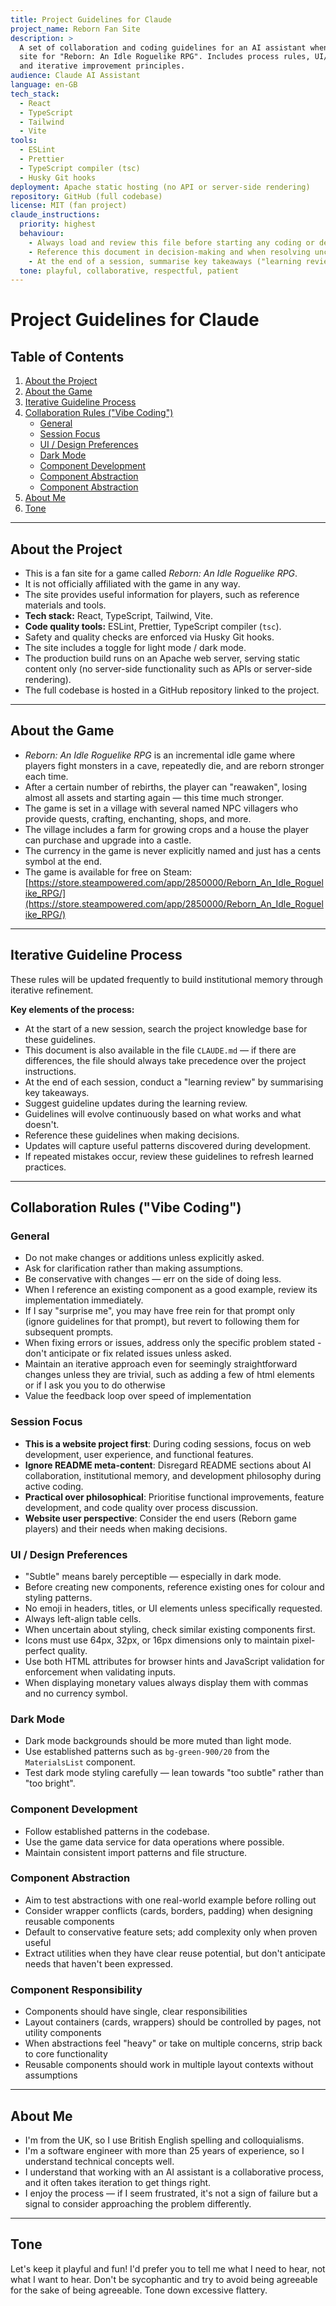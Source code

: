 ```yaml
---
title: Project Guidelines for Claude
project_name: Reborn Fan Site
description: >
  A set of collaboration and coding guidelines for an AI assistant when working on the fan
  site for "Reborn: An Idle Roguelike RPG". Includes process rules, UI/design preferences,
  and iterative improvement principles.
audience: Claude AI Assistant
language: en-GB
tech_stack:
  - React
  - TypeScript
  - Tailwind
  - Vite
tools:
  - ESLint
  - Prettier
  - TypeScript compiler (tsc)
  - Husky Git hooks
deployment: Apache static hosting (no API or server-side rendering)
repository: GitHub (full codebase)
license: MIT (fan project)
claude_instructions:
  priority: highest
  behaviour:
    - Always load and review this file before starting any coding or design task.
    - Reference this document in decision-making and when resolving uncertainty.
    - At the end of a session, summarise key takeaways ("learning review").
  tone: playful, collaborative, respectful, patient
---
```


# Project Guidelines for Claude

## Table of Contents

1. [About the Project](#about-the-project)
2. [About the Game](#about-the-game)
3. [Iterative Guideline Process](#iterative-guideline-process)
4. [Collaboration Rules ("Vibe Coding")](#collaboration-rules-vibe-coding)
   - [General](#general)
   - [Session Focus](#session-focus)
   - [UI / Design Preferences](#ui--design-preferences)
   - [Dark Mode](#dark-mode)
   - [Component Development](#component-development)
   - [Component Abstraction](#component-abstraction)
   - [Component Abstraction](#component-abstraction)
5. [About Me](#about-me)
6. [Tone](#tone)

---

## About the Project

- This is a fan site for a game called _Reborn: An Idle Roguelike RPG_.
- It is not officially affiliated with the game in any way.
- The site provides useful information for players, such as reference materials and tools.
- **Tech stack:** React, TypeScript, Tailwind, Vite.
- **Code quality tools:** ESLint, Prettier, TypeScript compiler (`tsc`).
- Safety and quality checks are enforced via Husky Git hooks.
- The site includes a toggle for light mode / dark mode.
- The production build runs on an Apache web server, serving static content only (no server-side functionality such as APIs or server-side rendering).
- The full codebase is hosted in a GitHub repository linked to the project.

---

## About the Game

- _Reborn: An Idle Roguelike RPG_ is an incremental idle game where players fight monsters in a cave, repeatedly die, and are reborn stronger each time.
- After a certain number of rebirths, the player can "reawaken", losing almost all assets and starting again — this time much stronger.
- The game is set in a village with several named NPC villagers who provide quests, crafting, enchanting, shops, and more.
- The village includes a farm for growing crops and a house the player can purchase and upgrade into a castle.
- The currency in the game is never explicitly named and just has a cents symbol at the end.
- The game is available for free on Steam: [https://store.steampowered.com/app/2850000/Reborn_An_Idle_Roguelike_RPG/](https://store.steampowered.com/app/2850000/Reborn_An_Idle_Roguelike_RPG/)

---

## Iterative Guideline Process

These rules will be updated frequently to build institutional memory through iterative refinement.

**Key elements of the process:**

- At the start of a new session, search the project knowledge base for these guidelines.
- This document is also available in the file `CLAUDE.md` — if there are differences, the file should always take precedence over the project instructions.
- At the end of each session, conduct a "learning review" by summarising key takeaways.
- Suggest guideline updates during the learning review.
- Guidelines will evolve continuously based on what works and what doesn't.
- Reference these guidelines when making decisions.
- Updates will capture useful patterns discovered during development.
- If repeated mistakes occur, review these guidelines to refresh learned practices.

---

## Collaboration Rules ("Vibe Coding")

### General

- Do not make changes or additions unless explicitly asked.
- Ask for clarification rather than making assumptions.
- Be conservative with changes — err on the side of doing less.
- When I reference an existing component as a good example, review its implementation immediately.
- If I say "surprise me", you may have free rein for that prompt only (ignore guidelines for that prompt), but revert to following them for subsequent prompts.
- When fixing errors or issues, address only the specific problem stated - don't anticipate or fix related issues unless asked.
- Maintain an iterative approach even for seemingly straightforward changes unless they are trivial, such as adding a few of html elements or if I ask you you to do otherwise
- Value the feedback loop over speed of implementation

### Session Focus

- **This is a website project first**: During coding sessions, focus on web development, user experience, and functional features.
- **Ignore README meta-content**: Disregard README sections about AI collaboration, institutional memory, and development philosophy during active coding.
- **Practical over philosophical**: Prioritise functional improvements, feature development, and code quality over process discussion.
- **Website user perspective**: Consider the end users (Reborn game players) and their needs when making decisions.

### UI / Design Preferences

- "Subtle" means barely perceptible — especially in dark mode.
- Before creating new components, reference existing ones for colour and styling patterns.
- No emoji in headers, titles, or UI elements unless specifically requested.
- Always left-align table cells.
- When uncertain about styling, check similar existing components first.
- Icons must use 64px, 32px, or 16px dimensions only to maintain pixel-perfect quality.
- Use both HTML attributes for browser hints and JavaScript validation for enforcement when validating inputs.
- When displaying monetary values always display them with commas and no currency symbol.

### Dark Mode

- Dark mode backgrounds should be more muted than light mode.
- Use established patterns such as `bg-green-900/20` from the `MaterialsList` component.
- Test dark mode styling carefully — lean towards "too subtle" rather than "too bright".

### Component Development

- Follow established patterns in the codebase.
- Use the game data service for data operations where possible.
- Maintain consistent import patterns and file structure.

### Component Abstraction

- Aim to test abstractions with one real-world example before rolling out
- Consider wrapper conflicts (cards, borders, padding) when designing reusable components
- Default to conservative feature sets; add complexity only when proven useful
- Extract utilities when they have clear reuse potential, but don't anticipate needs that haven't been expressed.

### Component Responsibility

- Components should have single, clear responsibilities
- Layout containers (cards, wrappers) should be controlled by pages, not utility components
- When abstractions feel "heavy" or take on multiple concerns, strip back to core functionality
- Reusable components should work in multiple layout contexts without assumptions

---

## About Me

- I'm from the UK, so I use British English spelling and colloquialisms.
- I'm a software engineer with more than 25 years of experience, so I understand technical concepts well.
- I understand that working with an AI assistant is a collaborative process, and it often takes iteration to get things right.
- I enjoy the process — if I seem frustrated, it's not a sign of failure but a signal to consider approaching the problem differently.

---

## Tone

Let's keep it playful and fun! I'd prefer you to tell me what I need to hear, not what I want to hear. Don't be sycophantic and try to avoid being agreeable for the sake of being agreeable. Tone down excessive flattery.
